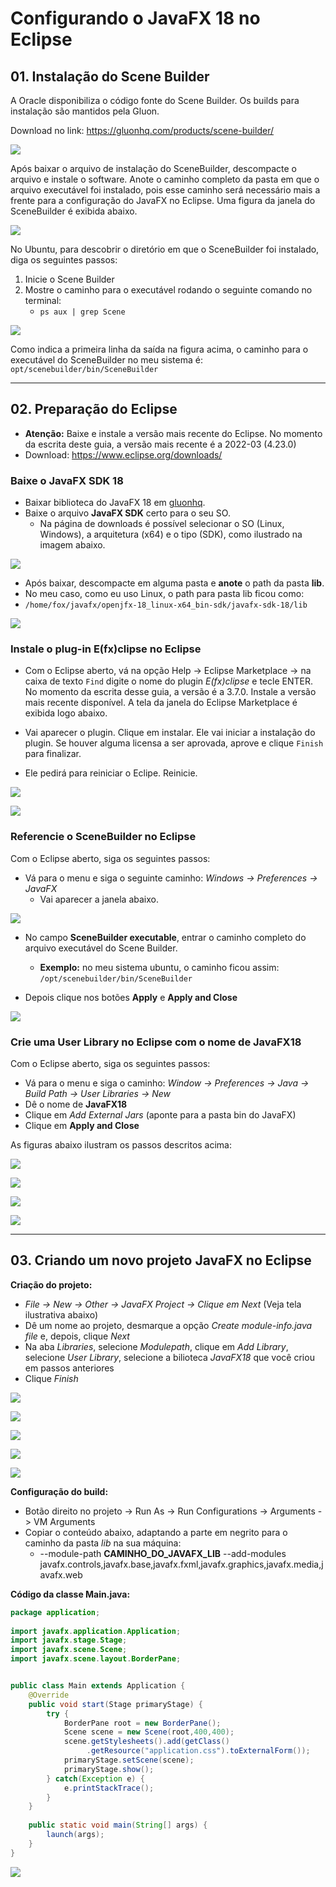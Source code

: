 # Configurando o JavaFX 18 no Eclipse

## 01. Instalação do Scene Builder

A Oracle disponibiliza o código fonte do Scene Builder. Os builds para instalação são mantidos pela Gluon.

Download no link: https://gluonhq.com/products/scene-builder/

![](images/gluon.png)

Após baixar o arquivo de instalação do SceneBuilder, descompacte o arquivo e instale o software. Anote o caminho completo da pasta em que o arquivo executável foi instalado, pois esse caminho será necessário mais a frente para a configuração do JavaFX no Eclipse. Uma figura da janela do SceneBuilder é exibida abaixo.

![](images/scene.png)

No Ubuntu, para descobrir o diretório em que o SceneBuilder foi instalado, diga os seguintes passos:

1. Inicie o Scene Builder
2. Mostre o caminho para o executável rodando o seguinte comando no terminal: 
    - `ps aux | grep Scene`

![](images/terminal.png)

Como indica a primeira linha da saída na figura acima, o caminho para o executável do SceneBuilder no meu sistema é: `opt/scenebuilder/bin/SceneBuilder`

---

## 02. Preparação do Eclipse

- **Atenção:** Baixe e instale a versão mais recente do Eclipse. No momento da escrita deste guia, a versão mais recente é a 2022-03 (4.23.0)
 - Download: https://www.eclipse.org/downloads/


### Baixe o JavaFX SDK 18

- Baixar biblioteca do JavaFX 18 em [gluonhq](https://gluonhq.com/products/javafx/).
- Baixe o arquivo **JavaFX SDK** certo para o seu SO.
    - Na página de downloads é possível selecionar o SO (Linux, Windows), a arquitetura (x64) e o tipo (SDK), como ilustrado na imagem abaixo.

![](images/gluon02.png)

- Após baixar, descompacte em alguma pasta e **anote** o path da pasta **lib**.
- No meu caso, como eu uso Linux, o path para pasta lib ficou como:
- `/home/fox/javafx/openjfx-18_linux-x64_bin-sdk/javafx-sdk-18/lib`

![](images/pasta_lib.png)


### Instale o plug-in E(fx)clipse no Eclipse

- Com o Eclipse aberto, vá na opção Help -> Eclipse Marketplace -> na caixa de texto `Find` digite o nome do plugin *E(fx)clipse* e tecle ENTER. No momento da escrita desse guia, a versão é a 3.7.0. Instale a versão mais recente disponível. A tela da janela do Eclipse Marketplace é exibida logo abaixo.

- Vai aparecer o plugin. Clique em instalar. Ele vai iniciar a instalação do plugin. Se houver alguma licensa a ser aprovada, aprove e clique `Finish` para finalizar.

- Ele pedirá para reiniciar o Eclipe. Reinicie.

![](images/plugin01.png)

![](images/plugin02.png)


### Referencie o SceneBuilder no Eclipse

Com o Eclipse aberto, siga os seguintes passos:

- Vá para o menu e siga o seguinte caminho: *Windows -> Preferences -> JavaFX*
    - Vai aparecer a janela abaixo.

![](images/scene04.png)

- No campo **SceneBuilder executable**, entrar o caminho completo do arquivo executável do Scene Builder. 
    - **Exemplo:** no meu sistema ubuntu, o caminho ficou assim: `/opt/scenebuilder/bin/SceneBuilder`

- Depois clique nos botões **Apply** e **Apply and Close**

![](images/scene03.png)


### Crie uma User Library no Eclipse com o nome de JavaFX18

Com o Eclipse aberto, siga os seguintes passos:

- Vá para o menu e siga o caminho: *Window -> Preferences -> Java -> Build Path -> User Libraries -> New*
- Dê o nome de **JavaFX18**
- Clique em *Add External Jars* (aponte para a pasta bin do JavaFX)
- Clique em **Apply and Close**

As figuras abaixo ilustram os passos descritos acima:

![](images/tela01.png)

![](images/tela02.png)

![](images/tela03.png)

![](images/tela04.png)


---

## 03. Criando um novo projeto JavaFX no Eclipse

**Criação do projeto:**

- *File -> New -> Other -> JavaFX Project -> Clique em Next* (Veja tela ilustrativa abaixo)
- Dê um nome ao projeto, desmarque a opção *Create module-info.java file* e, depois, clique *Next*
- Na aba *Libraries*, selecione *Modulepath*, clique em *Add Library*, selecione *User Library*, selecione a bilioteca *JavaFX18* que você criou em passos anteriores
- Clique *Finish*

![](images/t01.png)

![](images/t02.png)

![](images/t03.png)

![](images/t04.png)

![](images/t05.png)



**Configuração do build:**

- Botão direito no projeto -> Run As -> Run Configurations -> Arguments -> VM Arguments
- Copiar o conteúdo abaixo, adaptando a parte em negrito para o caminho da pasta *lib* na sua máquina:
    - --module-path **CAMINHO_DO_JAVAFX_LIB** --add-modules javafx.controls,javafx.base,javafx.fxml,javafx.graphics,javafx.media,javafx.web

**Código da classe Main.java:**

```java
package application;
	
import javafx.application.Application;
import javafx.stage.Stage;
import javafx.scene.Scene;
import javafx.scene.layout.BorderPane;


public class Main extends Application {
	@Override
	public void start(Stage primaryStage) {
		try {
			BorderPane root = new BorderPane();
			Scene scene = new Scene(root,400,400);
			scene.getStylesheets().add(getClass()
				 .getResource("application.css").toExternalForm());
			primaryStage.setScene(scene);
			primaryStage.show();
		} catch(Exception e) {
			e.printStackTrace();
		}
	}
	
	public static void main(String[] args) {
		launch(args);
	}
}
```


![](images/t06.png)
